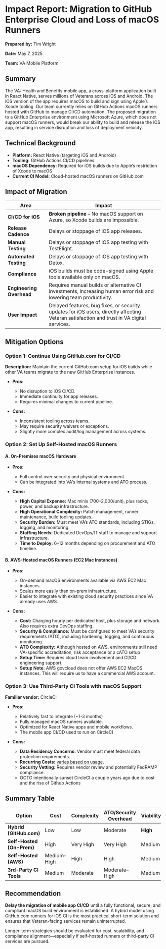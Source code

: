 # Impact Report: Migration to GitHub Enterprise Cloud and Loss of macOS Runners

**Prepared by:** Tim Wright 

**Date:** May 7, 2025 

**Team:** VA Mobile Platform

## Summary

The VA: Health and Benefits mobile app, a cross-platform application built in React Native, 
serves millions of Veterans across iOS and Android. The iOS version of the app requires 
macOS to build and sign using Apple’s Xcode tooling. Our team currently relies on GitHub 
Actions macOS runners hosted with GitHub to manage CI/CD automation. The proposed migration 
to a GitHub Enterprise environment using Microsoft Azure, which does not support macOS 
runners, would break our ability to build and release the iOS app, resulting in service 
disruption and loss of deployment velocity.

## Technical Background

- **Platform:** React Native (targeting iOS and Android)  
- **Tooling:** GitHub Actions CI/CD pipelines  
- **macOS Dependency:** Required for iOS builds due to Apple’s restriction of Xcode to macOS  
- **Current CI Model:** Cloud-hosted macOS runners on GitHub.com

## Impact of Migration

| Area                     | Impact                                                                 |
|--------------------------|------------------------------------------------------------------------|
| **CI/CD for iOS**        | **Broken pipeline** – No macOS support on Azure, so Xcode builds are impossible. |
| **Release Cadence**      | Delays or stoppage of iOS app releases. |
| **Manual Testing**       | Delays or stoppage of iOS app testing with TestFlight. |
| **Automated Testing**    | Delays or stoppage of iOS app testing with Detox. |
| **Compliance**           | iOS builds must be code-signed using Apple tools available only on macOS. |
| **Engineering Overhead** | Requires manual builds or alternative CI investments, increasing human error risk and lowering team productivity. |
| **User Impact**          | Delayed features, bug fixes, or security updates for iOS users, directly affecting Veteran satisfaction and trust in VA digital services. |

## Mitigation Options

### Option 1: Continue Using GitHub.com for CI/CD

**Description:** Maintain the current GitHub.com setup for iOS builds while other VA teams migrate to the new GitHub Enterprise instances.

- **Pros:**
  - No disruption to iOS CI/CD.
  - Immediate continuity for app releases.
  - Requires minimal changes to current pipeline.

- **Cons:**
  - Inconsistent tooling across teams.
  - May require security waivers or exceptions.
  - Slightly more complex audit/log management across systems.

### Option 2: Set Up Self-Hosted macOS Runners

#### A. On-Premises macOS Hardware

- **Pros:**
  - Full control over security and physical environment.
  - Can be integrated into VA's internal systems and ATO process.

- **Cons:**
  - **High Capital Expense:** Mac minis ($700–$2,000/unit), plus racks, power, and backup infrastructure.
  - **High Operational Complexity:** Patch management, runner maintenance, build tooling updates.
  - **Security Burden:** Must meet VA’s ATO standards, including STIGs, logging, and monitoring.
  - **Staffing Needs:** Dedicated DevOps/IT staff to manage and support infrastructure.
  - **Time to Deploy:** 6–12 months depending on procurement and ATO timeline.

#### B. AWS-Hosted macOS Runners (EC2 Mac Instances)

- **Pros:**
  - On-demand macOS environments available via AWS EC2 Mac instances.
  - Scales more easily than on-prem infrastructure.
  - Easier to integrate with existing cloud security practices since VA already uses AWS.

- **Cons:**
  - **Cost:** Charging hourly per dedicated host, plus storage and network. Also requires extra DevOps staffing.
  - **Security & Compliance:** Must be configured to meet VA’s security requirements (ATO), including hardening, logging, and continuous monitoring.
  - **ATO Complexity:** Although hosted on AWS, environments still need VA-specific accreditation, risk acceptance or a cATO setup
  - **Setup Time:** Requires cloud team involvement and CI/CD engineering support.
  - **Setup Note:** AWS govcloud does not offer AWS EC2 MacOS instances. This will require us to have a commercial AWS account.

### Option 3: Use Third-Party CI Tools with macOS Support

**Familiar vendor:** CircleCI

- **Pros:**
  - Relatively fast to integrate (~1-3 months)
  - Fully managed macOS runners available.
  - Optimized for React Native apps and mobile workflows.
  - The mobile app CI/CD used to run on CircleCI

- **Cons:**
  - **Data Residency Concerns:** Vendor must meet federal data protection requirements.
  - **Recurring Costs:** [varies based on usage](https://circleci.com/pricing/).
  - **Security Vetting:** Requires vendor review and potentially FedRAMP compliance.
  - OCTO intentionally sunset CircleCI a couple years ago due to cost and the rise of Github Actions

## Summary Table

| Option                         | Cost         | Complexity | ATO/Security Overhead  | Viability   |
|--------------------------------|--------------|------------|------------------------|-------------|
| **Hybrid (GitHub.com)**        | Low          | Low        | Moderate               | **High**    |
| **Self-Hosted (On-Prem)**      | High         | Very High  | Very High              | Medium      |
| **Self-Hosted (AWS)**          | Medium–High  | High       | High                   | Medium      |
| **3rd-Party CI Tools**         | Medium       | Moderate   | Moderate–High          | Medium      |

## Recommendation

**Delay the migration of mobile app CI/CD** until a fully functional, secure, and compliant 
macOS build environment is established. A hybrid model using GitHub.com runners for iOS 
CI is the most practical short-term solution and ensures that Veteran-facing services remain 
uninterrupted.

Longer-term strategies should be evaluated for cost, scalability, and compliance alignment—especially 
if self-hosted runners or third-party CI services are pursued.
